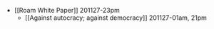 - [[Roam White Paper]]
201127-23pm
    - [[Against autocracy; against democracy]]
201127-01am, 21pm
